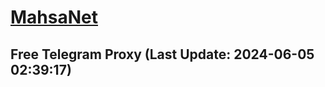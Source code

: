 
# [MahsaNet](https://t.me/mahsa_net)
## Free Telegram Proxy (Last Update: 2024-06-05 02:39:17)

    